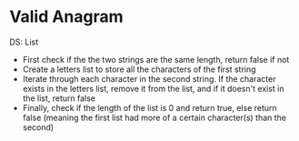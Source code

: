# Valid Anagram

DS: List

- First check if the the two strings are the same length, return false if not
- Create a letters list to store all the characters of the first string
- Iterate through each character in the second string. If the character exists in the letters list, remove it from the list, and if it doesn't exist in the list, return false
- Finally, check if the length of the list is 0 and return true, else return false (meaning the first list had more of a certain character(s) than the second)
